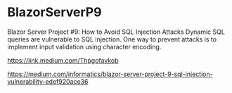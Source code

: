 # BlazorServerP9
Blazor Server Project #9: How to Avoid SQL Injection Attacks
Dynamic SQL queries are vulnerable to SQL injection. One way to prevent attacks is to implement input validation using character encoding.

https://link.medium.com/Thpgofavkob

https://medium.com/informatics/blazor-server-project-9-sql-injection-vulnerability-edef920ace36
